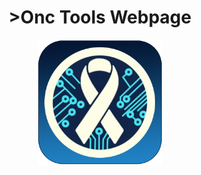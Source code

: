 <div style="text-align: center">
  <h1>>Onc Tools Webpage</h1>
  <img src="https://raw.githubusercontent.com/FastDogTech/Onc-Tools/refs/heads/main/img/onctools-logo.png" width="200">
</div>
